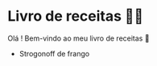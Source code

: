 # Livro de receitas :man_cook:

Olá ! Bem-vindo ao meu livro de receitas :wave:

- Strogonoff de frango

  
